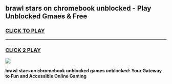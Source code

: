 
## brawl stars on chromebook unblocked - Play Unblocked Gmaes & Free
<h3>
<a href="https://news.freeplayer.one?title=brawl_stars_on_chromebook_unblocked&ref=23F">CLICK TO PLAY</a></h3>
<hr>

<h3>
<a href="https://news.freeplayer.one?title=brawl_stars_on_chromebook_unblocked&ref=23F">CLICK 2 PLAY</a>
  
</h3>

<a href="https://news.freeplayer.one?title=brawl_stars_on_chromebook_unblocked&ref=23F/"><img src="https://clearcache.store/games.png"></a>


**brawl stars on chromebook unblocked games unblocked: Your Gateway to Fun and Accessible Online Gaming**
